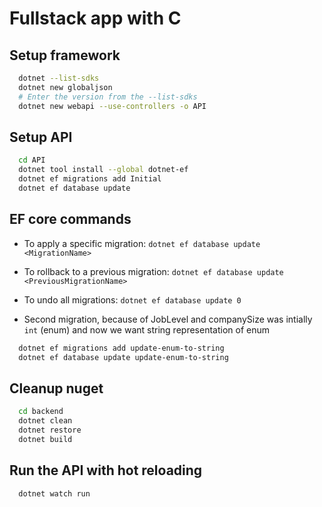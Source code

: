 # Fullstack app with C #

## Setup framework ##

```zsh
  dotnet --list-sdks
  dotnet new globaljson
  # Enter the version from the --list-sdks
  dotnet new webapi --use-controllers -o API
```

## Setup API ##

```zsh
  cd API
  dotnet tool install --global dotnet-ef
  dotnet ef migrations add Initial
  dotnet ef database update
```

## EF core commands ##

* To apply a specific migration: `dotnet ef database update <MigrationName>`
* To rollback to a previous migration: `dotnet ef database update <PreviousMigrationName>`
* To undo all migrations: `dotnet ef database update 0`

* Second migration, because of JobLevel and companySize was intially `int` (enum) and now we want string representation of enum

```zsh
  dotnet ef migrations add update-enum-to-string
  dotnet ef database update update-enum-to-string
```

## Cleanup nuget ##

```zsh
  cd backend
  dotnet clean
  dotnet restore
  dotnet build
```

## Run the API with hot reloading ##

```zsh
  dotnet watch run
```
